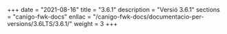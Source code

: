 +++
date        = "2021-08-16"
title       = "3.6.1"
description = "Versió 3.6.1"
sections    = "canigo-fwk-docs"
enllac		= "/canigo-fwk-docs/documentacio-per-versions/3.6LTS/3.6.1/"
weight		= 3
+++
